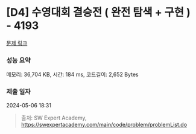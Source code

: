 # [D4] 수영대회 결승전 ( 완전 탐색 + 구현 ) - 4193 

[문제 링크](https://swexpertacademy.com/main/code/problem/problemDetail.do?contestProbId=AWKaG6_6AGQDFARV) 

### 성능 요약

메모리: 36,704 KB, 시간: 184 ms, 코드길이: 2,652 Bytes

### 제출 일자

2024-05-06 18:31



> 출처: SW Expert Academy, https://swexpertacademy.com/main/code/problem/problemList.do